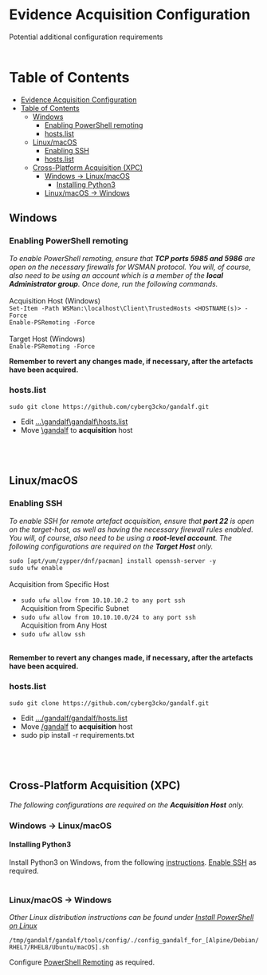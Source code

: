 # Evidence Acquisition Configuration

Potential additional configuration requirements<br><br>
<!-- TABLE OF CONTENTS -->
# Table of Contents

- [Evidence Acquisition Configuration](#evidence-acquisition-configuration)
- [Table of Contents](#table-of-contents)
  - [Windows](#windows)
    - [Enabling PowerShell remoting](#enabling-powershell-remoting)
    - [hosts.list](#hostslist)
  - [Linux/macOS](#linuxmacos)
    - [Enabling SSH](#enabling-ssh)
    - [hosts.list](#hostslist-1)
  - [Cross-Platform Acquisition (XPC)](#cross-platform-acquisition-xpc)
    - [Windows -\> Linux/macOS](#windows---linuxmacos)
      - [Installing Python3](#installing-python3)
    - [Linux/macOS -\> Windows](#linuxmacos---windows)

## Windows

### Enabling PowerShell remoting
*To enable PowerShell remoting, ensure that **TCP ports 5985 and 5986** are open on the necessary firewalls for WSMAN protocol. You will, of course, also need to be using an account which is a member of the **local Administrator group**. Once done, run the following commands.*<br><br>
Acquisition Host (Windows)<br>
`Set-Item -Path WSMan:\localhost\Client\TrustedHosts <HOSTNAME(s)> -Force`<br>
`Enable-PSRemoting -Force`<br><br>
Target Host (Windows)<br>
`Enable-PSRemoting -Force`<br>

**Remember to revert any changes made, if necessary, after the artefacts have been acquired.**<br>

### hosts.list
`sudo git clone https://github.com/cyberg3cko/gandalf.git`
- Edit [...\gandalf\gandalf\hosts.list](https://github.com/cyberg3cko/gandalf/blob/main/gandalf/hosts.list)
- Move [\gandalf](https://github.com/cyberg3cko/gandalf/tree/main/gandalf) to **acquisition** host<br><br>
<br><br>

## Linux/macOS

### Enabling SSH
*To enable SSH for remote artefact acquisition, ensure that **port 22** is open on the target-host, as well as having the necessary firewall rules enabled. You will, of course, also need to be using a **root-level account**. The following configurations are required on the **Target Host** only.*<br>

`sudo [apt/yum/zypper/dnf/pacman] install openssh-server -y`<br>
`sudo ufw enable`<br><br>
Acquisition from Specific Host
- `sudo ufw allow from 10.10.10.2 to any port ssh`<br>
Acquisition from Specific Subnet
- `sudo ufw allow from 10.10.10.0/24 to any port ssh`<br>
Acquisition from Any Host
- `sudo ufw allow ssh`<br><br>

**Remember to revert any changes made, if necessary, after the artefacts have been acquired.**<br>

### hosts.list

`sudo git clone https://github.com/cyberg3cko/gandalf.git`
- Edit [.../gandalf/gandalf/hosts.list](https://github.com/cyberg3cko/gandalf/blob/main/gandalf/hosts.list)
- Move [/gandalf](https://github.com/cyberg3cko/gandalf/tree/main/gandalf) to **acquisition** host
- sudo pip install -r requirements.txt<br><br>
<br><br>

## Cross-Platform Acquisition (XPC)
*The following configurations are required on the **Acquisition Host** only.*<br>

### Windows -> Linux/macOS

#### Installing Python3
Install Python3 on Windows, from the following [instructions](https://docs.python.org/3/using/windows.html).
[Enable SSH](#enabling-ssh) as required.<br><br>

### Linux/macOS -> Windows

*Other Linux distribution instructions can be found under [Install PowerShell on Linux](https://learn.microsoft.com/en-us/powershell/scripting/install/installing-powershell-on-linux?view=powershell-7.3)*<br>

`/tmp/gandalf/gandalf/tools/config/./config_gandalf_for_[Alpine/Debian/RHEL7/RHEL8/Ubuntu/macOS].sh`

Configure [PowerShell Remoting](#enabling-powershell-remoting) as required.<br><br>
